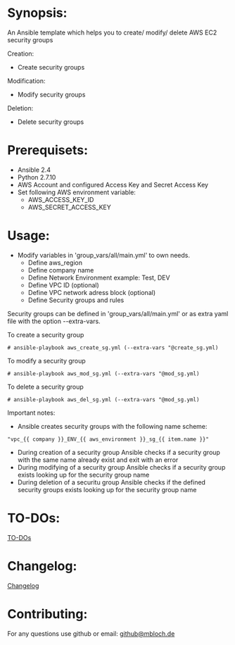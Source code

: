 # Synopsis:
An Ansible template which helps you to create/ modify/ delete AWS EC2 security groups

Creation:
 * Create security groups

Modification:
 * Modify security groups

Deletion:
 * Delete security groups

# Prerequisets:
* Ansible 2.4
* Python 2.7.10
* AWS Account and configured Access Key and Secret Access Key
* Set following AWS environment variable:
  - AWS_ACCESS_KEY_ID
  - AWS_SECRET_ACCESS_KEY

# Usage:

* Modify variables in 'group_vars/all/main.yml' to own needs.
  - Define aws_region
  - Define company name
  - Define Network Environment example: Test, DEV
  - Define VPC ID (optional)
  - Define VPC network adress block (optional)
  - Define Security groups and rules

Security groups can be defined in 'group_vars/all/main.yml' or as extra yaml file with the option --extra-vars.

To create a security group
```
# ansible-playbook aws_create_sg.yml (--extra-vars "@create_sg.yml)
```
To modify a security group
```
# ansible-playbook aws_mod_sg.yml (--extra-vars "@mod_sg.yml)
```
To delete a security group
```
# ansible-playbook aws_del_sg.yml (--extra-vars "@mod_sg.yml)
```

Important notes:

* Ansible creates security groups with the following name scheme:
```
"vpc_{{ company }}_ENV_{{ aws_environment }}_sg_{{ item.name }}" 
```
* During creation of a security group Ansible checks if a security group with the same name already exist and exit with an error
* During modifying of a security group Ansible checks if a security group exists looking up for the security group name
* During deletion of a securitu group Ansible checks if the defined security groups exists looking up for the security group name

# TO-DOs:
[TO-DOs](./TODO.md)

# Changelog:
[Changelog](./CHANGELOG.md)

# Contributing:
For any questions use github or email: github@mbloch.de
